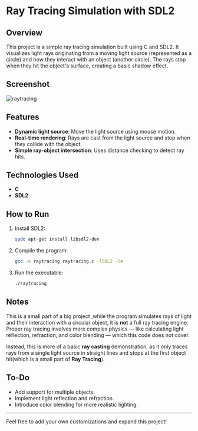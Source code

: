# Ray Tracing Simulation with SDL2

## Overview
This project is a simple ray tracing simulation built using C and SDL2. It visualizes light rays originating from a moving light source (represented as a circle) and how they interact with an object (another circle). The rays stop when they hit the object's surface, creating a basic shadow effect.

## Screenshot

![raytracing](https://github.com/user-attachments/assets/88daecc0-d828-40a1-a60d-6ab5ab186029)

## Features
- **Dynamic light source**: Move the light source using mouse motion.
- **Real-time rendering**: Rays are cast from the light source and stop when they collide with the object.
- **Simple ray-object intersection**: Uses distance checking to detect ray hits.

## Technologies Used
- **C**
- **SDL2**

## How to Run
1. Install SDL2:
   ```bash
   sudo apt-get install libsdl2-dev
   ```
2. Compile the program:
   ```bash
   gcc -o raytracing raytracing.c -lSDL2 -lm
   ```
3. Run the executable:
   ```bash
   ./raytracing
   ```

## Notes
This is a small part of a big project ,while the program simulates rays of light and their interaction with a circular object, it is **not** a full ray tracing engine. Proper ray tracing involves more complex physics — like calculating light reflection, refraction, and color blending — which this code does not cover. 

Instead, this is more of a basic **ray casting** demonstration, as it only traces rays from a single light source in straight lines and stops at the first object hit(which is a small part of **Ray Tracing**).

## To-Do
- Add support for multiple objects.
- Implement light reflection and refraction.
- Introduce color blending for more realistic lighting.

---
Feel free to add your own customizations and expand this project!


